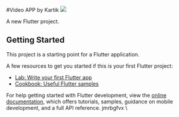 #Video APP by Kartik
<img src="https://github.com/kartiksaxena532/VideoApp/assets/92146206/1aad0306-954b-4645-93b3-f5d86069060d" style=" width:108 px;height:190 px ; justify-content:center;"/>

A new Flutter project.

## Getting Started

This project is a starting point for a Flutter application.

A few resources to get you started if this is your first Flutter project:

- [Lab: Write your first Flutter app](https://docs.flutter.dev/get-started/codelab)
- [Cookbook: Useful Flutter samples](https://docs.flutter.dev/cookbook)

For help getting started with Flutter development, view the
[online documentation](https://docs.flutter.dev/), which offers tutorials,
samples, guidance on mobile development, and a full API reference.
jmrbgfvx \

